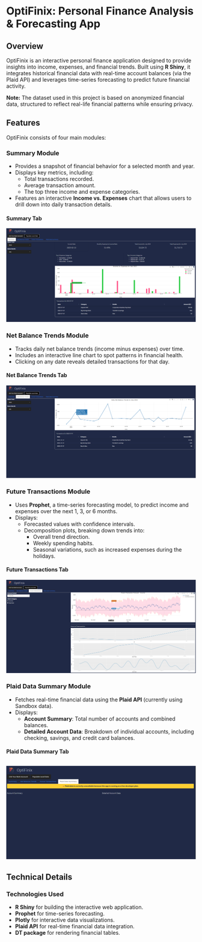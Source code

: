 # OptiFinix: Personal Finance Analysis & Forecasting App

## Overview

OptiFinix is an interactive personal finance application designed to provide insights into income, expenses, and financial trends. Built using **R Shiny**, it integrates historical financial data with real-time account balances (via the Plaid API) and leverages time-series forecasting to predict future financial activity.

**Note:** The dataset used in this project is based on anonymized financial data, structured to reflect real-life financial patterns while ensuring privacy.

## Features

OptiFinix consists of four main modules:

### Summary Module
- Provides a snapshot of financial behavior for a selected month and year.
- Displays key metrics, including:
  - Total transactions recorded.
  - Average transaction amount.
  - The top three income and expense categories.
- Features an interactive **Income vs. Expenses** chart that allows users to drill down into daily transaction details.

#### Summary Tab
![Summary Tab](images/summary_tab.png)

### Net Balance Trends Module
- Tracks daily net balance trends (income minus expenses) over time.
- Includes an interactive line chart to spot patterns in financial health.
- Clicking on any date reveals detailed transactions for that day.

#### Net Balance Trends Tab
![Net Balance Trends Tab](images/net_balance_trends_tab.png)

### Future Transactions Module
- Uses **Prophet**, a time-series forecasting model, to predict income and expenses over the next 1, 3, or 6 months.
- Displays:
  - Forecasted values with confidence intervals.
  - Decomposition plots, breaking down trends into:
    - Overall trend direction.
    - Weekly spending habits.
    - Seasonal variations, such as increased expenses during the holidays.

#### Future Transactions Tab
![Future Transactions Tab](images/future_transactions_tab.png)

### Plaid Data Summary Module
- Fetches real-time financial data using the **Plaid API** (currently using Sandbox data).
- Displays:
  - **Account Summary**: Total number of accounts and combined balances.
  - **Detailed Account Data**: Breakdown of individual accounts, including checking, savings, and credit card balances.

#### Plaid Data Summary Tab
![Plaid Data Summary Tab](images/plaid_data_summary_tab.png)
---

## Technical Details

### Technologies Used
- **R Shiny** for building the interactive web application.
- **Prophet** for time-series forecasting.
- **Plotly** for interactive data visualizations.
- **Plaid API** for real-time financial data integration.
- **DT package** for rendering financial tables.
